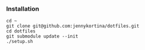### Installation

    cd ~
    git clone git@github.com:jennykortina/dotfiles.git
    cd dotfiles
    git submodule update --init
    ./setup.sh
